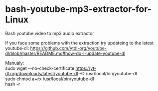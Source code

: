 # bash-youtube-mp3-extractor-for-Linux
Bash youtube video to mp3 audio extractor

If you face some problems with the extraction try updateing to the latest youtube-dl: https://github.com/ytdl-org/youtube-dl/blob/master/README.md#how-do-i-update-youtube-dl

Manualy: <br />
sudo wget --no-check-certificate https://yt-dl.org/downloads/latest/youtube-dl -O /usr/local/bin/youtube-dl<br />
sudo chmod a+rx /usr/local/bin/youtube-dl<br />
hash -r

